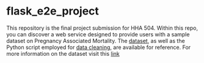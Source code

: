 # flask_e2e_project

This repository is the final project submission for HHA 504. Within this repo, you can discover a web service designed to provide users with a sample dataset on Pregnancy Associated Mortality. The [dataset](https://github.com/EugeneHsiung/flask_e2e_project/blob/main/data/Clean-Pregnancy-Associated_Mortality.csv), as well as the Python script employed for [data cleaning](https://github.com/EugeneHsiung/flask_e2e_project/blob/main/data/clean.py), are available for reference. For more information on the dataset visit this [link](https://catalog.data.gov/dataset/pregnancy-associated-mortality)




